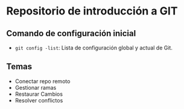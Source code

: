 # Repositorio de introducción a GIT

## Comando de configuración inicial

- `git config -list`: Lista de configuración global y actual de Git.

## Temas
- Conectar repo remoto
- Gestionar ramas
- Restaurar Cambios
- Resolver conflictos

